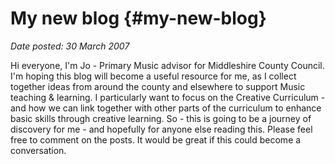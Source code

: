 # My new blog {#my-new-blog}

_Date posted: 30 March 2007_

Hi everyone, I'm Jo - Primary Music advisor for Middleshire County Council. I'm hoping this blog will become a useful resource for me, as I collect together ideas from around the county and elsewhere to support Music teaching & learning. I particularly want to focus on the Creative Curriculum - and how we can link together with other parts of the curriculum to enhance basic skills through creative learning. So - this is going to be a journey of discovery for me - and hopefully for anyone else reading this. Please feel free to comment on the posts. It would be great if this could become a conversation.